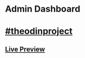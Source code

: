 # Admin Dashboard
# [#theodinproject](https://www.theodinproject.com/)
## [Live Preview](https://visalkoumar.github.io/admin-dashboard/)
